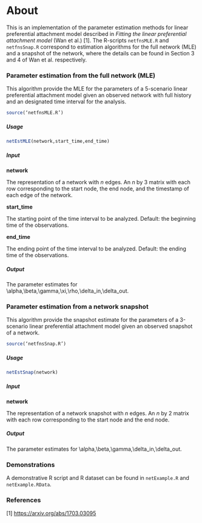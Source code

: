 # About

This is an implementation of the parameter estimation methods for linear preferential attachment model described in _Fitting the linear preferential attachment model_ (Wan et al.) [1]. The R-scripts `netfnsMLE.R` and `netfnsSnap.R` correspond to estimation algorithms for the full network (MLE) and a snapshot of the network, where the details can be found in Section 3 and 4 of Wan et al. respectively.

### Parameter estimation from the full network (MLE)

This algorithm provide the MLE for the parameters of a 5-scenario linear preferential attachment model given an observed network with full history and an designated time interval for the analysis.

```r
source(‘netfnsMLE.R’)
```

##### Usage

```r
netEstMLE(network,start_time,end_time)
```

##### Input

**network**

The representation of a network with _n_ edges. An _n_ by 3 matrix with each row corresponding to the start node, the end node, and the timestamp of each edge of the network.

**start_time**

The starting point of the time interval to be analyzed. Default: the beginning time of the observations.

**end_time**

The ending point of the time interval to be analyzed. Default: the ending time of the observations.

##### Output

The parameter estimates for \alpha,\beta,\gamma,\xi,\rho,\delta_in,\delta_out.


### Parameter estimation from a network snapshot

This algorithm provide the snapshot estimate for the parameters of a 3-scenario linear preferential attachment model given an observed snapshot of a network.

```r
source(‘netfnsSnap.R’)
```

##### Usage

```r
netEstSnap(network)
```

##### Input

**network**

The representation of a network snapshot with _n_ edges. An _n_ by 2 matrix with each row corresponding to the start node and the end node.


##### Output

The parameter estimates for \alpha,\beta,\gamma,\delta_in,\delta_out.


### Demonstrations

A demonstrative R script and R dataset can be found in `netExample.R` and `netExample.RData`.

### References
[1] https://arxiv.org/abs/1703.03095

